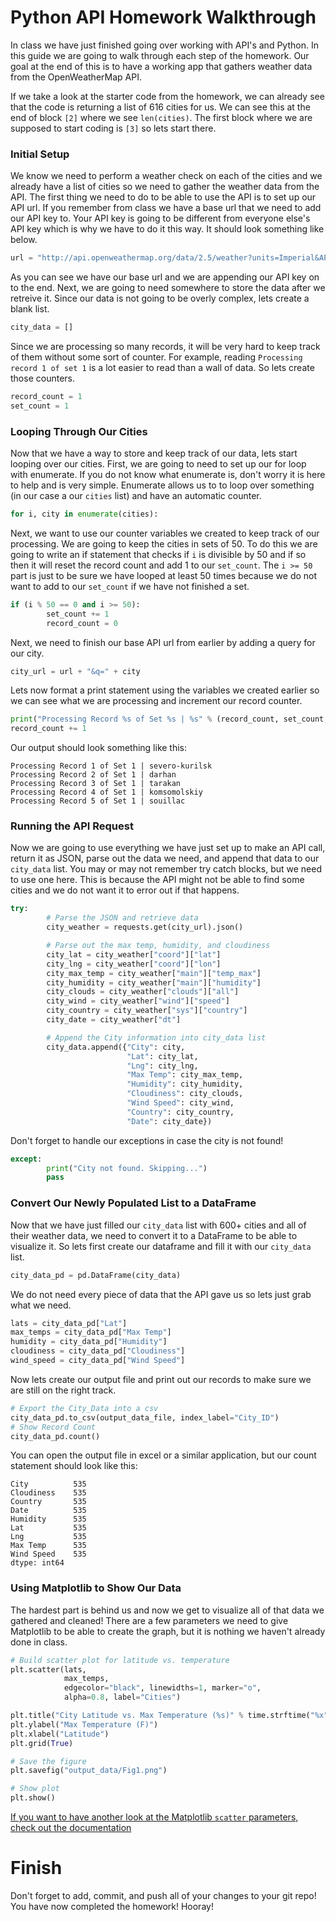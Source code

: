 # Python API Homework Walkthrough

In class we have just finished going over working with API's and Python. In this guide we are going to walk through each step of the homework. Our goal at the end of this is to have a working app that gathers weather data from the OpenWeatherMap API.

If we take a look at the starter code from the homework, we can already see that the code is returning a list of 616 cities for us. We can see this at the end of block ```[2]``` where we see ```len(cities)```. The first block where we are supposed to start coding is ```[3]``` so lets start there.

### Initial Setup
We know we need to perform a weather check on each of the cities and we already have a list of cities so we need to gather the weather data from the API. The first thing we need to do to be able to use the API is to set up our API url. If you remember from class we have a base url that we need to add our API key to. Your API key is going to be different from everyone else's API key which is why we have to do it this way. It should look something like below.

```python
url = "http://api.openweathermap.org/data/2.5/weather?units=Imperial&APPID=" + api_key
```

As you can see we have our base url and we are appending our API key on to the end. Next, we are going to need somewhere to store the data after we retreive it. Since our data is not going to be overly complex, lets create a blank list.

```python
city_data = []
```

Since we are processing so many records, it will be very hard to keep track of them without some sort of counter. For example, reading ```Processing record 1 of set 1``` is a lot easier to read than a wall of data. So lets create those counters.

```python
record_count = 1
set_count = 1
```

### Looping Through Our Cities
Now that we have a way to store and keep track of our data, lets start looping over our cities. First, we are going to need to set up our for loop with enumerate. If you do not know what enumerate is, don't worry it is here to help and is very simple. Enumerate allows us to to loop over something (in our case a our ```cities``` list) and have an automatic counter.

```python
for i, city in enumerate(cities):
```

Next, we want to use our counter variables we created to keep track of our processing. We are going to keep the cities in sets of 50. To do this we are going to write an if statement that checks if ```i``` is divisible by 50 and if so then it will reset the record count and add 1 to our ```set_count```. The ```i >= 50``` part is just to be sure we have looped at least 50 times because we do not want to add to our ```set_count``` if we have not finished a set.

```python
if (i % 50 == 0 and i >= 50):
        set_count += 1
        record_count = 0
```

Next, we need to finish our base API url from earlier by adding a query for our city. 

```python
city_url = url + "&q=" + city
```

Lets now format a print statement using the variables we created earlier so we can see what we are processing and increment our record counter.

```python
print("Processing Record %s of Set %s | %s" % (record_count, set_count, city))
record_count += 1
```

Our output should look something like this:
```
Processing Record 1 of Set 1 | severo-kurilsk
Processing Record 2 of Set 1 | darhan
Processing Record 3 of Set 1 | tarakan
Processing Record 4 of Set 1 | komsomolskiy
Processing Record 5 of Set 1 | souillac
```
### Running the API Request
Now we are going to use everything we have just set up to make an API call, return it as JSON, parse out the data we need, and append that data to our ```city_data``` list. You may or may not remember try catch blocks, but we need to use one here. This is because the API might not be able to find some cities and we do not want it to error out if that happens.

```python
try:
        # Parse the JSON and retrieve data
        city_weather = requests.get(city_url).json()

        # Parse out the max temp, humidity, and cloudiness
        city_lat = city_weather["coord"]["lat"]
        city_lng = city_weather["coord"]["lon"]
        city_max_temp = city_weather["main"]["temp_max"]
        city_humidity = city_weather["main"]["humidity"]
        city_clouds = city_weather["clouds"]["all"]
        city_wind = city_weather["wind"]["speed"]
        city_country = city_weather["sys"]["country"]
        city_date = city_weather["dt"]

        # Append the City information into city_data list
        city_data.append({"City": city, 
                          "Lat": city_lat, 
                          "Lng": city_lng, 
                          "Max Temp": city_max_temp,
                          "Humidity": city_humidity,
                          "Cloudiness": city_clouds,
                          "Wind Speed": city_wind,
                          "Country": city_country,
                          "Date": city_date})
```

Don't forget to handle our exceptions in case the city is not found!

```python
except:
        print("City not found. Skipping...")
        pass
```

### Convert Our Newly Populated List to a DataFrame
Now that we have just filled our ```city_data``` list with 600+ cities and all of their weather data, we need to convert it to a DataFrame to be able to visualize it. So lets first create our dataframe and fill it with our ```city_data``` list.

```python
city_data_pd = pd.DataFrame(city_data)
```

We do not need every piece of data that the API gave us so lets just grab what we need.

```python
lats = city_data_pd["Lat"]
max_temps = city_data_pd["Max Temp"]
humidity = city_data_pd["Humidity"]
cloudiness = city_data_pd["Cloudiness"]
wind_speed = city_data_pd["Wind Speed"]
```

Now lets create our output file and print out our records to make sure we are still on the right track. 

```python
# Export the City_Data into a csv
city_data_pd.to_csv(output_data_file, index_label="City_ID")
# Show Record Count
city_data_pd.count()
```

You can open the output file in excel or a similar application, but our count statement should look like this:

```
City          535
Cloudiness    535
Country       535
Date          535
Humidity      535
Lat           535
Lng           535
Max Temp      535
Wind Speed    535
dtype: int64
```

### Using Matplotlib to Show Our Data
The hardest part is behind us and now we get to visualize all of that data we gathered and cleaned! There are a few parameters we need to give Matplotlib to be able to create the graph, but it is nothing we haven't already done in class.

```python
# Build scatter plot for latitude vs. temperature
plt.scatter(lats, 
            max_temps,
            edgecolor="black", linewidths=1, marker="o", 
            alpha=0.8, label="Cities")

plt.title("City Latitude vs. Max Temperature (%s)" % time.strftime("%x"))
plt.ylabel("Max Temperature (F)")
plt.xlabel("Latitude")
plt.grid(True)

# Save the figure
plt.savefig("output_data/Fig1.png")

# Show plot
plt.show()
```

[If you want to have another look at the Matplotlib ```scatter``` parameters, check out the documentation](https://matplotlib.org/api/_as_gen/matplotlib.pyplot.scatter.html)

# Finish
Don't forget to add, commit, and push all of your changes to your git repo!
You have now completed the homework! Hooray!


